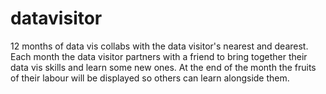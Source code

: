 # datavisitor
12 months of data vis collabs with the data visitor's nearest and dearest. Each month the data visitor partners with a friend to bring together their data vis skills and learn some new ones. At the end of the month the fruits of their labour will be displayed so others can learn alongside them. 
